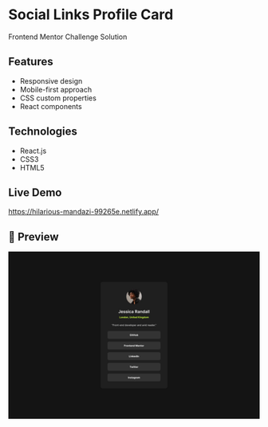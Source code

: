 # Social Links Profile Card

Frontend Mentor Challenge Solution

## Features
- Responsive design
- Mobile-first approach
- CSS custom properties
- React components

## Technologies
- React.js
- CSS3
- HTML5

## Live Demo
https://hilarious-mandazi-99265e.netlify.app/

## 📸 Preview
![Project Preview](/src/assets/images/destkop-design.jpg)
